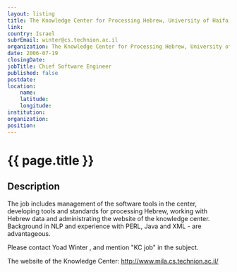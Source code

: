 ```yaml
---
layout: listing
title: The Knowledge Center for Processing Hebrew, University of Haifa - Chief Software Engineer
link:
country: Israel
subrEmail: winter@cs.technion.ac.il
organization: The Knowledge Center for Processing Hebrew, University of Haifa 
date: 2006-07-19
closingDate: 
jobTitle: Chief Software Engineer
published: false
postdate:
location:
	name: 
	latitude: 
	longitude: 
institution: 
organization: 
position: 
--- 
```



# {{ page.title }}

## Description



<p>The job includes management of the software tools in the center, developing tools and standards for processing Hebrew, working with Hebrew data and administrating the website of the knowledge center.                             
Background in NLP and experience with PERL, Java and XML - are advantageous.</p>

<p>Please contact Yoad Winter <winter@cs.technion.ac.il>, and mention "KC job" in the subject.</p>                                                
                                                                                
<p>The website of the Knowledge Center:                                            
<a href="http://www.mila.cs.technion.ac.il/">http://www.mila.cs.technion.ac.il/ </a></p>  

